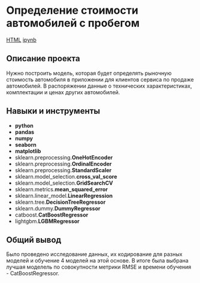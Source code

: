 # Определение стоимости автомобилей с пробегом

[HTML](https://github.com/cenzukari/yandex_practicum_data_science_projects/blob/main/car_cost_determination/%20car_cost_determination.html)     [ipynb](https://github.com/cenzukari/yandex_practicum_data_science_projects/blob/main/car_cost_determination/%20car_cost_determination.ipynb)

## Описание проекта

Нужно построить модель, которая будет определять рыночную стоимость автомобиля в приложении для клиентов сервиса по продаже автомобилей.  В распоряжении данные о технических характеристиках, комплектации и ценах других автомобилей.

## Навыки и инструменты

- **python**
- **pandas**
- **numpy**
- **seaborn**
- **matplotlib**
- sklearn.preprocessing.**OneHotEncoder**
- sklearn.preprocessing.**OrdinalEncoder**
- sklearn.preprocessing.**StandardScaler**
- sklearn.model_selection.**cross_val_score**
- sklearn.model_selection.**GridSearchCV**
- sklearn.metrics.**mean_squared_error**
- sklearn.linear_model.**LinearRegression**
- sklearn.tree.**DecisionTreeRegressor**
- sklearn.dummy.**DummyRegressor**
- catboost.**CatBoostRegressor**
- lightgbm.**LGBMRegressor**


## 

## Общий вывод

Было проведено исследование данных, их кодирование для разных моделей и обучение 4 моделей на этой основе. В итоге была выбрана лучшая моделель по совокупности метрики RMSE и времени обучения - CatBoostRegressor.
